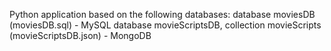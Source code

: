 Python application based on the following databases:
database moviesDB (moviesDB.sql) - MySQL
database movieScriptsDB, collection movieScripts (movieScriptsDB.json) - MongoDB

